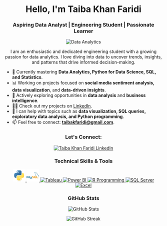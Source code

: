 <h1 align="center">Hello, I'm Taiba Khan Faridi</h1>
<h3 align="center">Aspiring Data Analyst | Engineering Student | Passionate Learner</h3>

<p align="center">
  <img alt="Data Analytics" width="400" src="https://miro.medium.com/v2/resize:fit:1200/1*fhwD4yIWkIWnYTXbqUga8g.png" />
</p>

<p align="center">
  I am an enthusiastic and dedicated engineering student with a growing passion for data analytics. I love diving into data to uncover trends, insights, and patterns that drive informed decision-making.
</p>

- 🌱 Currently mastering **Data Analytics, Python for Data Science, SQL, and Statistics**.
- 📊 Working on projects focused on **social media sentiment analysis, data visualization**, and **data-driven insights**.
- 💼 Actively exploring opportunities in **data analysis** and **business intelligence**.
- 👨‍💻 Check out my projects on [LinkedIn](https://www.linkedin.com/in/taiba-khan-faridi-576860172/).
- 💬 I can help with topics such as **data visualization, SQL queries, exploratory data analysis, and Python programming**.
- 📫 Feel free to connect: **[taibakfaridi@gmail.com](mailto:taibakfaridi@gmail.com)**.

<h3 align="center">Let's Connect:</h3>
<p align="center">
  <a href="https://www.linkedin.com/in/taiba-khan-faridi-576860172/" target="_blank">
    <img src="https://raw.githubusercontent.com/rahuldkjain/github-profile-readme-generator/master/src/images/icons/Social/linked-in-alt.svg" alt="Taiba Khan Faridi LinkedIn" height="30" width="30" />
  </a>
</p>

<h3 align="center">Technical Skills & Tools</h3>
<p align="center">
  <a href="https://www.python.org" target="_blank" rel="noreferrer"> 
    <img src="https://raw.githubusercontent.com/devicons/devicon/master/icons/python/python-original.svg" alt="Python" width="40" height="40"/> 
  </a> 
  <a href="https://www.mysql.com/" target="_blank" rel="noreferrer"> 
    <img src="https://raw.githubusercontent.com/devicons/devicon/master/icons/mysql/mysql-original-wordmark.svg" alt="MySQL" width="40" height="40"/> 
  </a> 
  <a href="https://www.tableau.com/" target="_blank" rel="noreferrer"> 
    <img src="https://www.vectorlogo.zone/logos/tableau/tableau-icon.svg" alt="Tableau" width="40" height="40"/>
  </a> 
  <a href="https://powerbi.microsoft.com/en-us/" target="_blank" rel="noreferrer"> 
    <img src="https://upload.wikimedia.org/wikipedia/commons/c/cf/New_Power_BI_Logo.svg" alt="Power BI" width="40" height="40"/> 
  </a> 
  <a href="https://www.r-project.org/" target="_blank" rel="noreferrer">
    <img src="https://www.r-project.org/Rlogo.png" alt="R Programming" width="40" height="40"/> 
  </a>
  <a href="https://www.microsoft.com/en-us/sql-server/sql-server-downloads" target="_blank" rel="noreferrer">
    <img src="https://img.icons8.com/color/48/000000/microsoft-sql-server.png" alt="SQL Server" width="40" height="40"/> 
  </a>
  <a href="https://www.microsoft.com/en-us/microsoft-365/excel" target="_blank" rel="noreferrer"> 
    <img src="https://img.icons8.com/fluency/48/000000/microsoft-excel-2019.png" alt="Excel" width="40" height="40"/> 
  </a>
</p>

<h3 align="center">GitHub Stats</h3>
<p align="center">
  <img src="https://github-readme-stats.vercel.app/api?username=TAIBA2405&show_icons=true&locale=en" alt="GitHub Stats" />
</p>

<p align="center">
  <img src="https://github-readme-streak-stats.herokuapp.com/?user=TAIBA2405" alt="GitHub Streak" />
</p>




